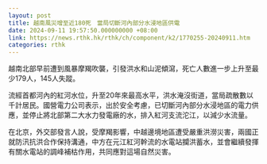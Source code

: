 ```yaml
---
layout: post
title: 越南風災增至近180死　當局切斷河內部分水浸地區供電
date: 2024-09-11 19:57:50.000000000 +08:00
link: https://news.rthk.hk/rthk/ch/component/k2/1770255-20240911.htm
categories: rthk
---
```


越南北部早前遭到風暴摩羯吹襲，引發洪水和山泥傾瀉，死亡人數進一步上升至最少179人，145人失蹤。

流經首都河內的紅河水位，升至20年來最高水平，洪水淹沒街道，當局疏散數以千計居民。國營電力公司表示，出於安全考慮，已切斷河內部分水浸地區的電力供應，並停止將北部第二大水力發電廠的水，排入紅河支流沱江，以減少水流量。

在北京，外交部發言人說，受摩羯影響，中越邊境地區遭受嚴重洪澇災害，兩國正就防汛抗洪合作保持溝通，中方在元江紅河幹流的水電站攔洪蓄水，並會繼續發揮有關水電站的調峰補枯作用，共同應對這場自然災害。
